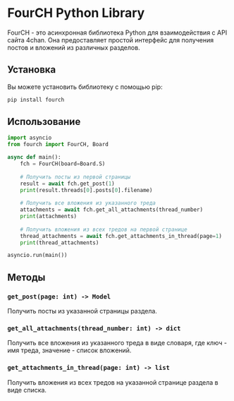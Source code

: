 # FourCH Python Library

FourCH - это асинхронная библиотека Python для взаимодействия с API сайта 4chan. Она предоставляет простой интерфейс для получения постов и вложений из различных разделов.

## Установка

Вы можете установить библиотеку с помощью pip:

```bash
pip install fourch
```

## Использование

```python
import asyncio
from fourch import FourCH, Board

async def main():
    fch = FourCH(board=Board.S)
    
    # Получить посты из первой страницы
    result = await fch.get_post(1)
    print(result.threads[0].posts[0].filename)
    
    # Получить все вложения из указанного треда
    attachments = await fch.get_all_attachments(thread_number)
    print(attachments)
    
    # Получить вложения из всех тредов на первой странице
    thread_attachments = await fch.get_attachments_in_thread(page=1)
    print(thread_attachments)

asyncio.run(main())
```

## Методы

### `get_post(page: int) -> Model`

Получить посты из указанной страницы раздела.

### `get_all_attachments(thread_number: int) -> dict`

Получить все вложения из указанного треда в виде словаря, где ключ - имя треда, значение - список вложений.

### `get_attachments_in_thread(page: int) -> list`

Получить вложения из всех тредов на указанной странице раздела в виде списка.
